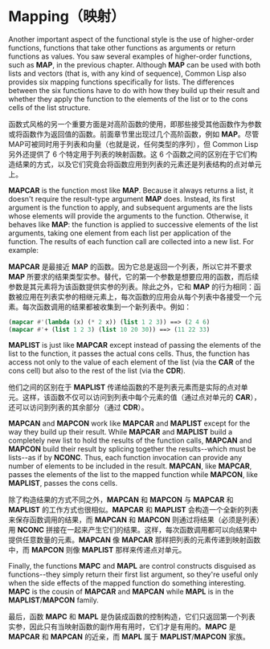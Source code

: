 # Mapping（映射）

Another important aspect of the functional style is the use of
higher-order functions, functions that take other functions as
arguments or return functions as values. You saw several examples of
higher-order functions, such as **MAP**, in the previous chapter. Although
**MAP** can be used with both lists and vectors (that is, with any kind of
sequence), Common Lisp also provides six mapping functions
specifically for lists. The differences between the six functions have
to do with how they build up their result and whether they apply the
function to the elements of the list or to the cons cells of the list
structure.

函数式风格的另一个重要方面是对高阶函数的使用，即那些接受其他函数作为参数或将函数作为返回值的函数。前面章节里出现过几个高阶函数，例如
**MAP**。尽管MAP可被同时用于列表和向量（也就是说，任何类型的序列），但
Common Lisp 另外还提供了 6 个特定用于列表的映射函数。这 6
个函数之间的区别在于它们构造结果的方式，以及它们究竟会将函数应用到列表的元素还是列表结构的点对单元上。

**MAPCAR** is the function most like **MAP**. Because it always returns a
list, it doesn't require the result-type argument **MAP** does. Instead,
its first argument is the function to apply, and subsequent arguments
are the lists whose elements will provide the arguments to the
function. Otherwise, it behaves like **MAP**: the function is applied to
successive elements of the list arguments, taking one element from
each list per application of the function. The results of each
function call are collected into a new list. For example:

**MAPCAR** 是最接近 **MAP**
的函数。因为它总是返回一个列表，所以它并不要求 **MAP**
所要求的结果类型实参。替代，它的第一个参数是想要应用的函数，而后续参数是其元素将为该函数提供实参的列表。除此之外，它和
**MAP** 的行为相同：函数被应用在列表实参的相继元素上，每次函数的应用会从每个列表中各接受一个元素。每次函数调用的结果都被收集到一个新列表中。例如：

```lisp
(mapcar #'(lambda (x) (* 2 x)) (list 1 2 3)) ==> (2 4 6)
(mapcar #'+ (list 1 2 3) (list 10 20 30)) ==> (11 22 33)
```

**MAPLIST** is just like **MAPCAR** except instead of passing the elements of
the list to the function, it passes the actual cons cells. Thus, the
function has access not only to the value of each element of the list
(via the **CAR** of the cons cell) but also to the rest of the list (via
the **CDR**).

他们之间的区别在于 **MAPLIST**
传递给函数的不是列表元素而是实际的点对单元。这样，该函数不仅可以访问到列表中每个元素的值（通过点对单元的
**CAR**），还可以访问到列表的其余部分（通过 **CDR**）。

**MAPCAN** and **MAPCON** work like **MAPCAR** and **MAPLIST** except for the way they
build up their result. While **MAPCAR** and **MAPLIST** build a completely new
list to hold the results of the function calls, **MAPCAN** and **MAPCON**
build their result by splicing together the results--which must be
lists--as if by **NCONC**. Thus, each function invocation can provide any
number of elements to be included in the result. **MAPCAN**, like
**MAPCAR**, passes the elements of the list to the mapped function while
**MAPCON**, like **MAPLIST**, passes the cons cells.

除了构造结果的方式不同之外，**MAPCAN** 和 **MAPCON** 与 **MAPCAR** 和
**MAPLIST** 的工作方式也很相似。**MAPCAR** 和 **MAPLIST**
会构造一个全新的列表来保存函数调用的结果，而 **MAPCAN** 和 **MAPCON**
则通过将结果（必须是列表）用 **NCONC**
拼接在一起来产生它们的结果。这样，每次函数调用都可以向结果中提供任意数量的元素。**MAPCAN**
像 **MAPCAR** 那样把列表的元素传递到映射函数中，而 **MAPCON** 则像 **MAPLIST**
那样来传递点对单元。

Finally, the functions **MAPC** and **MAPL** are control constructs disguised
as functions--they simply return their first list argument, so they're
useful only when the side effects of the mapped function do something
interesting. **MAPC** is the cousin of **MAPCAR** and **MAPCAN** while **MAPL** is in
the **MAPLIST**/**MAPCON** family.

最后，函数 **MAPC** 和 **MAPL**
是伪装成函数的控制构造，它们只返回第一个列表实参，因此只有当映射函数的副作用有用时，它们才是有用的。**MAPC**
是 **MAPCAR** 和 **MAPCAN** 的近亲，而 **MAPL** 属于
**MAPLIST**/**MAPCON** 家族。
